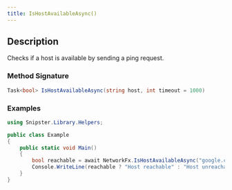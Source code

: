 ```yaml
---
title: IsHostAvailableAsync()
---
```


## Description
Checks if a host is available by sending a ping request.

### Method Signature

```csharp
Task<bool> IsHostAvailableAsync(string host, int timeout = 1000)
```
### Examples

```csharp
using Snipster.Library.Helpers;

public class Example
{
    public static void Main()
    {
        bool reachable = await NetworkFx.IsHostAvailableAsync("google.com", 2000);
        Console.WriteLine(reachable ? "Host reachable" : "Host unreachable");
    }
}
```